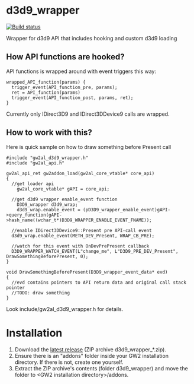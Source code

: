 # d3d9_wrapper

[![Build status](https://ci.appveyor.com/api/projects/status/4dxo5hw1sq6p67lx?svg=true)](https://ci.appveyor.com/project/megai2/d3d9-wrapper)

Wrapper for d3d9 API that includes hooking and custom d3d9 loading

## How API functions are hooked?

API functions is wrapped around with event triggers this way:

```
wrapped_API_function(params) {
  trigger_event(API_function_pre, params);
  ret = API_function(params)
  trigger_event(API_function_post, params, ret);
}
```

Currently only IDirect3D9 and IDirect3DDevice9 calls are wrapped.

## How to work with this?

Here is quick sample on how to draw something before Present call

```
#include "gw2al_d3d9_wrapper.h"
#include "gw2al_api.h"

gw2al_api_ret gw2addon_load(gw2al_core_vtable* core_api)
{
  //get loader api
	gw2al_core_vtable* gAPI = core_api;

  //get d3d9 wrapper enable_event function
	D3D9_wrapper d3d9_wrap;
	d3d9_wrap.enable_event = (pD3D9_wrapper_enable_event)gAPI->query_function(gAPI->hash_name((wchar_t*)D3D9_WRAPPER_ENABLE_EVENT_FNAME));  
  
  //enable IDirect3DDevice9::Present pre API-call event
  d3d9_wrap.enable_event(METH_DEV_Present, WRAP_CB_PRE);
  
  //watch for this event with OnDevPrePresent callback
  D3D9_WRAPPER_WATCH_EVENT(L"change_me", L"D3D9_PRE_DEV_Present", DrawSomethingBeforePresent, 0);    
}

void DrawSomethingBeforePresent(D3D9_wrapper_event_data* evd)
{
  //evd contains pointers to API return data and original call stack pointer
  //TODO: draw something
}

```

Look include/gw2al_d3d9_wrapper.h for details.

# Installation
   
1. Download the [latest release](https://github.com/gw2-addon-loader/d3d9_wrapper/releases/latest) (ZIP archive d3d9_wrapper_*.zip).
2. Ensure there is an "addons" folder inside your GW2 installation directory. If there is not, create one yourself.
3. Extract the ZIP archive's contents (folder d3d9_wrapper) and move the folder to \<GW2 installation directory\>/addons.
